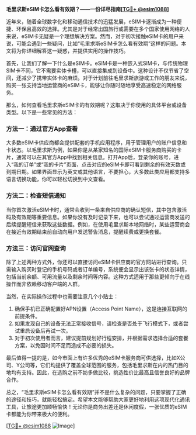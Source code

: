 **毛里求斯eSIM卡怎么看有效期？——一份详尽指南[[TG💪+ @esim1088](https://t.me/s/esim1088)]**

近年来，随着全球数字化和移动通信技术的迅猛发展，eSIM卡逐渐成为一种便捷、环保且高效的选择。尤其是对于经常出国旅行或需要在多个国家使用网络的人来说，eSIM卡无疑是一个理想解决方案。然而，对于初次接触eSIM卡的用户来说，可能会遇到一些疑问，比如“毛里求斯eSIM卡怎么看有效期”这样的问题。本文将为你详细解答这一疑惑，并提供实用的操作技巧。

首先，让我们了解一下什么是eSIM卡。eSIM卡是一种嵌入式SIM卡，与传统物理SIM卡不同，它不需要实体卡槽，可以直接集成到设备中。这种设计不仅节省了空间，还减少了携带实体卡的麻烦。对于计划前往毛里求斯旅游或工作的朋友来说，购买一张支持当地运营商的eSIM卡，能够让你随时随地享受高速稳定的网络服务。

那么，如何查看毛里求斯eSIM卡的有效期呢？这取决于你使用的具体平台或设备类型。以下是一些常见的方法：

### 方法一：通过官方App查看

大多数eSIM卡供应商都会提供配套的手机应用程序，用于管理用户的账户信息和卡状态。以毛里求斯为例，如果你是从某家知名的国际eSIM卡服务商购买的卡片，通常可以在其官方App中找到相关信息。打开App后，登录你的账号，进入“我的订单”或“我的卡片”页面，点击对应的eSIM卡即可看到剩余的有效天数或到期日期。如果界面显示为英文或其他语言，不要担心，大多数此类应用都支持多语言切换功能，你可以轻松切换到中文查看。

### 方法二：检查短信通知

当你首次激活eSIM卡时，通常会收到一条来自供应商的确认短信，其中包含激活码及有效期等重要信息。如果你没有及时记录下来，也可以尝试通过运营商发送的后续提醒短信来获取这些数据。例如，在使用毛里求斯本地网络时，某些运营商会在接近有效期结束前自动向用户发送警告消息，提醒续费或更换套餐。

### 方法三：访问官网查询

除了上述两种方式外，你还可以直接访问eSIM卡供应商的官方网站进行查询。只需输入购买时登记的手机号码或者订单编号，系统便会显示出该张卡的状态详情，包括当前余额、可用流量以及剩余时间等内容。这种方式适用于那些更倾向于在线操作而非依赖移动客户端的人群。

当然，在实际操作过程中也需要注意几个小贴士：
1. 确保手机已正确配置好APN设置（Access Point Name），这是连接互联网的前提条件。
2. 如果发现自己的设备无法正常接收信号，请检查是否处于飞行模式下，或者尝试重启设备后再试一次。
3. 对于初次使用者而言，建议提前规划好行程安排，并根据需求选择合适的套餐方案，以免因时间不足而造成不必要的损失。

最后值得一提的是，如今市面上有许多优秀的eSIM卡服务商可供选择，比如X公司、Y公司等，它们均提供了覆盖全球范围的服务，包括毛里求斯在内的热门目的地均有支持。因此，在选购之前不妨多做比较，挑选性价比最高且信誉良好的品牌合作。

总之，“毛里求斯eSIM卡怎么看有效期”并不是什么复杂的问题，只要掌握了正确的途径和技巧，就能轻松搞定。希望本文能够帮助大家更好地利用这项现代化通讯工具，让旅途更加顺畅愉快！无论你是商务出差还是休闲度假，一张优质的eSIM卡都能为你带来极大的便利。

[[TG💪+ @esim1088](https://t.me/s/esim1088) ![Image](https://i.postimg.cc/4NQfJmqS/Snipaste-2025-05-13-00-14-12.png)]